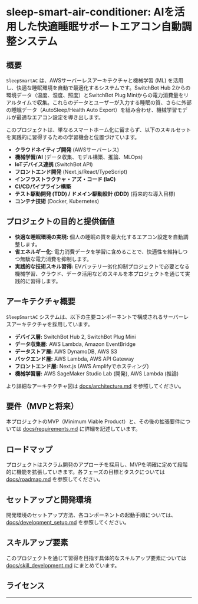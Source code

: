 # sleep-smart-air-conditioner: AIを活用した快適睡眠サポートエアコン自動調整システム

## 概要

`SleepSmartAC` は、AWSサーバーレスアーキテクチャと機械学習 (ML) を活用し、快適な睡眠環境を自動で最適化するシステムです。SwitchBot Hub 2からの環境データ（温度、湿度、照度）とSwitchBot Plug Miniからの電力消費量をリアルタイムで収集。これらのデータとユーザーが入力する睡眠の質、さらに外部の睡眠データ（AutoSleep/Health Auto Export）を組み合わせ、機械学習モデルが最適なエアコン設定を導き出します。

このプロジェクトは、単なるスマートホーム化に留まらず、以下のスキルセットを実践的に習得するための学習機会と位置づけています。

* **クラウドネイティブ開発** (AWSサーバーレス)
* **機械学習/AI** (データ収集、モデル構築、推論、MLOps)
* **IoTデバイス連携** (SwitchBot API)
* **フロントエンド開発** (Next.js/React/TypeScript)
* **インフラストラクチャ・アズ・コード (IaC)**
* **CI/CDパイプライン構築**
* **テスト駆動開発 (TDD) / ドメイン駆動設計 (DDD)** (将来的な導入目標)
* **コンテナ技術** (Docker, Kubernetes)

## プロジェクトの目的と提供価値

* **快適な睡眠環境の実現:** 個人の睡眠の質を最大化するエアコン設定を自動調整します。
* **省エネルギー化:** 電力消費データを学習に含めることで、快適性を維持しつつ無駄な電力消費を抑制します。
* **実践的な技術スキル習得:** EVバッテリー劣化抑制プロジェクトで必要となる機械学習、クラウド、データ活用などのスキルを本プロジェクトを通じて実践的に習得します。

## アーキテクチャ概要

`SleepSmartAC` システムは、以下の主要コンポーネントで構成されるサーバーレスアーキテクチャを採用しています。

* **デバイス層:** SwitchBot Hub 2, SwitchBot Plug Mini
* **データ収集層:** AWS Lambda, Amazon EventBridge
* **データストア層:** AWS DynamoDB, AWS S3
* **バックエンド層:** AWS Lambda, AWS API Gateway
* **フロントエンド層:** Next.js (AWS Amplifyでホスティング)
* **機械学習層:** AWS SageMaker Studio Lab (開発), AWS Lambda (推論)

より詳細なアーキテクチャ図は [docs/architecture.md](docs/architecture.md) を参照してください。

## 要件（MVPと将来）

本プロジェクトのMVP（Minimum Viable Product）と、その後の拡張要件については [docs/requirements.md](docs/requirements.md) に詳細を記述しています。

## ロードマップ

プロジェクトはスクラム開発のアプローチを採用し、MVPを明確に定めて段階的に機能を拡張していきます。各フェーズの目標とタスクについては [docs/roadmap.md](docs/roadmap.md) を参照してください。

## セットアップと開発環境

開発環境のセットアップ方法、各コンポーネントの起動手順については、[docs/development_setup.md](docs/development_setup.md) を参照してください。

## スキルアップ要素

このプロジェクトを通じて習得を目指す具体的なスキルアップ要素については [docs/skill_development.md](docs/skill_development.md) にまとめています。

## ライセンス


---
